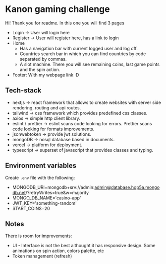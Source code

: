 # Kanon gaming challenge

Hi! Thank you for readme.
In this one you will find 3 pages

- Login -> User will login here
- Register -> User will register here, has a link to login
- Home
  - Has a navigation bar with current logged user and log off.
  - Countries search bar in which you can find countries by code separated by commas.
  - A slot machine. There you will see remaining coins, last game points and the spin action.
- Footer: With my webpage link :D

## Tech-stack

- nextjs -> react framework that allows to create websites with server side rendering, routing and api routes.
- tailwind -> css framework which provides predefined css classes.
- axios -> simple http client library.
- eslint / prettier -> eslint scans code looking for errors. Prettier scans code looking for formats improvements.
- jsonwebtoken -> provide jwt solutions.
- mongoDB -> nosql database based in documents.
- vercel -> platform for deployment.
- typescript -> superset of javascript that provides classes and typing.

## Environment variables

Create `.env` file with the following:

- MONGODB_URI=mongodb+srv://admin:admin@database.hop5a.mongodb.net/?retryWrites=true&w=majority
- MONGO_DB_NAME='casino-app'
- JWT_KEY='something-random'
- START_COINS=20

## Notes

There is room for improvements:

- UI - Interface is not the best althought it has responsive design. Some animations on spin action, colors palette, etc
- Token management (refresh)

